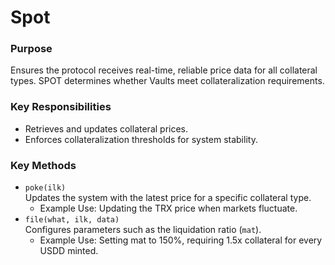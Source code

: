 # Spot

### **Purpose**

Ensures the protocol receives real-time, reliable price data for all collateral types. SPOT determines whether Vaults meet collateralization requirements.

### Key Responsibilities

* Retrieves and updates collateral prices.
* Enforces collateralization thresholds for system stability.

### Key Methods

* `poke(ilk)`\
  Updates the system with the latest price for a specific collateral type.
  * Example Use: Updating the TRX price when markets fluctuate.
* `file(what, ilk, data)`\
  Configures parameters such as the liquidation ratio (`mat`).
  * Example Use: Setting mat to 150%, requiring 1.5x collateral for every USDD minted.
